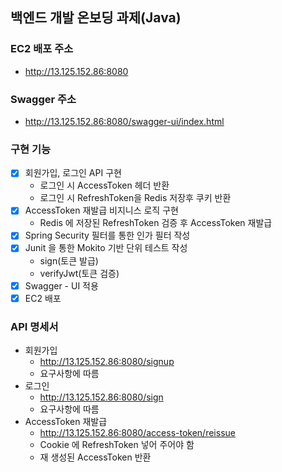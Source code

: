 ## 백엔드 개발 온보딩 과제(Java)

### EC2 배포 주소
- http://13.125.152.86:8080

### Swagger 주소
- http://13.125.152.86:8080/swagger-ui/index.html

### 구현 기능 
- [x] 회원가입, 로그인 API 구현
  - 로그인 시 AccessToken 헤더 반환
  - 로그인 시 RefreshToken을 Redis 저장후 쿠키 반환 
- [x] AccessToken 재발급 비지니스 로직 구현
  - Redis 에 저장된 RefreshToken 검증 후 AccessToken 재발급
- [x] Spring Security 필터를 통한 인가 필터 작성
- [x] Junit 을 통한 Mokito 기반 단위 테스트 작성
  - sign(토큰 발급)
  - verifyJwt(토큰 검증)
- [x] Swagger - UI 적용
- [x] EC2 배포 

### API 명세서
- 회원가입
  - http://13.125.152.86:8080/signup
  - 요구사항에 따름
- 로그인
  - http://13.125.152.86:8080/sign
  - 요구사항에 따름
- AccessToken 재발급
  - http://13.125.152.86:8080/access-token/reissue
  - Cookie 에 RefreshToken 넣어 주어야 함 
  - 재 생성된 AccessToken 반환


